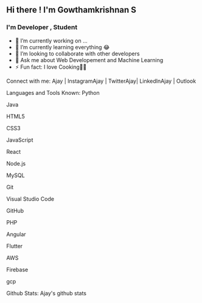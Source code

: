 ## Hi there ! I'm Gowthamkrishnan S 

### I'm Developer , Student

- 🔭 I’m currently working on ...
- 🌱 I’m currently learning everything 😂
- 👯 I’m looking to collaborate with other developers
- 💬 Ask me about Web Developement and Machine Learning
- ⚡ Fun fact: I love Cooking👨‍🍳

Connect with me:
Ajay | InstagramAjay | TwitterAjay| LinkedInAjay | Outlook


Languages and Tools Known:
Python

Java

HTML5

CSS3

JavaScript

React

Node.js

MySQL

Git

Visual Studio Code

GitHub

PHP

Angular

Flutter

AWS

Firebase

gcp


Github Stats:
Ajay's github stats
